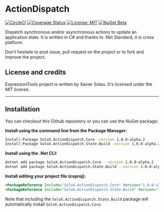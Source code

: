 # ActionDispatch
[![CircleCI](https://circleci.com/gh/xaviersolau/ActionDispatch.svg?style=svg)](https://circleci.com/gh/xaviersolau/ActionDispatch)
[![Coverage Status](https://coveralls.io/repos/github/xaviersolau/ActionDispatch/badge.svg?branch=master)](https://coveralls.io/github/xaviersolau/ActionDispatch?branch=master)
[![License: MIT](https://img.shields.io/badge/License-MIT-blue.svg)](LICENSE)
[![NuGet Beta](https://img.shields.io/nuget/vpre/SoloX.ActionDispatch.Core.svg)](https://www.nuget.org/packages/SoloX.ActionDispatch.Core)

Dispatch synchronous and/or asynchronous actions to update an application state.
It is written in C# and thanks to .Net Standard, it is cross platform.

Don't hesitate to post issue, pull request on the project or to fork and improve the project.

## License and credits

ExpressionTools project is written by Xavier Solau. It's licensed under the MIT license.

 * * *

## Installation

You can checkout this Github repository or you can use the NuGet package:

**Install using the command line from the Package Manager:**
```bash
Install-Package SoloX.ActionDispatch.Core -version 1.0.0-alpha.2
Install-Package SoloX.ActionDispatch.State.Build -version 1.0.0-alpha.2
```

**Install using the .Net CLI:**
```bash
dotnet add package SoloX.ActionDispatch.Core --version 1.0.0-alpha.2
dotnet add package SoloX.ActionDispatch.State.Build --version 1.0.0-alpha.2
```

**Install editing your project file (csproj):**
```xml
<PackageReference Include="SoloX.ActionDispatch.Core" Version="1.0.0-alpha.2" />
<PackageReference Include="SoloX.ActionDispatch.State.Build" Version="1.0.0-alpha.2" />
```

Note that including the `SoloX.ActionDispatch.State.Build` package will automatically install `SoloX.ActionDispatch.Core`.
